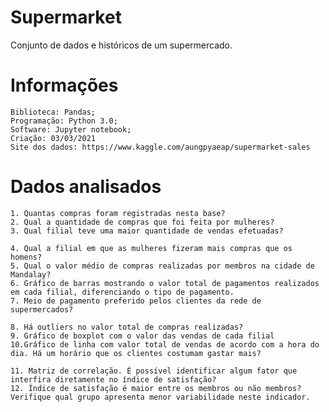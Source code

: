 # Supermarket
Conjunto de dados e históricos de um supermercado. 

# Informações
    Biblioteca: Pandas;
    Programação: Python 3.0;
    Software: Jupyter notebook;
    Criação: 03/03/2021
    Site dos dados: https://www.kaggle.com/aungpyaeap/supermarket-sales
       
# Dados analisados
    1. Quantas compras foram registradas nesta base?
    2. Qual a quantidade de compras que foi feita por mulheres?
    3. Qual filial teve uma maior quantidade de vendas efetuadas?
    
    4. Qual a filial em que as mulheres fizeram mais compras que os homens?
    5. Qual o valor médio de compras realizadas por membros na cidade de Mandalay?
    6. Gráfico de barras mostrando o valor total de pagamentos realizados em cada filial, diferenciando o tipo de pagamento. 
    7. Meio de pagamento preferido pelos clientes da rede de supermercados?
    
    8. Há outliers no valor total de compras realizadas?
    9. Gráfico de boxplot com o valor das vendas de cada filial
    10.Gráfico de linha com valor total de vendas de acordo com a hora do dia. Há um horário que os clientes costumam gastar mais?
    
    11. Matriz de correlação. É possível identificar algum fator que interfira diretamente no índice de satisfação?
    12. Índice de satisfação é maior entre os membros ou não membros? Verifique qual grupo apresenta menor variabilidade neste indicador.
